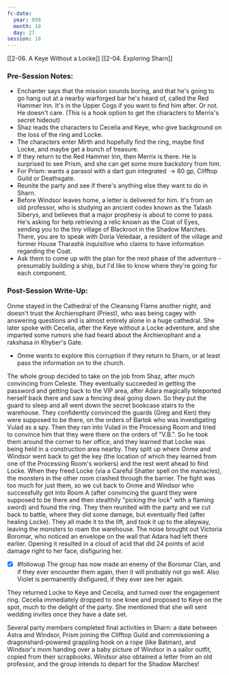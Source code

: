 ```yaml
---
fc-date:
  year: 998
  month: 10
  day: 27
session: 18
---
```

[[2-06. A Keye Without a Locke]] [[2-04. Exploring Sharn]]

### Pre-Session Notes:

* Enchanter says that the mission sounds boring, and that he's going to go hang out at a nearby warforged bar he's heard of, called the Red Hammer Inn. It's in the Upper Cogs if you want to find him after. Or not. He doesn't care. (This is a hook option to get the characters to Merrix's secret hideout)
* Shaz leads the characters to Cecelia and Keye, who give background on the loss of the ring and Locke.
* The characters enter Mirth and hopefully find the ring, maybe find Locke, and maybe get a bunch of treasure.
* If they return to the Red Hammer Inn, then Merrix is there. He is surprised to see Prism, and she can get some more backstory from him.
* For Prism: wants a parasol with a dart gun integrated  -> 80 gp, Clifftop Guild or Deathsgate.
* Reunite the party and see if there's anything else they want to do in Sharn.
* Before Windsor leaves home, a letter is delivered for him. It's from an old professor, who is studying an ancient codex known as the Talash Siberys, and believes that a major prophesy is about to come to pass. He's asking for help retrieving a relic known as the Coat of Eyes, sending you to the tiny village of Blackroot in the Shadow Marches. There, you are to speak with Doria Veledaar, a resident of the village and former House Tharashk inquisitive who claims to have information regarding the Coat.
* Ask them to come up with the plan for the next phase of the adventure - presumably building a ship, but I'd like to know where they're going for each component.

### Post-Session Write-Up:

Onme stayed in the Cathedral of the Cleansing Flame another night, and doesn't trust the Archierophant (Priest), who was being cagey with answering questions and is almost entirely alone in a huge cathedral. She later spoke with Cecelia, after the Keye without a Locke adventure, and she imparted some rumors she had heard about the Archierophant and a rakshasa in Khyber's Gate.
* Onme wants to explore this corruption if they return to Sharn, or at least pass the information on to the church.

The whole group decided to take on the job from Shaz, after much convincing from Celeste. They eventually succeeded in getting the password and getting back to the VIP area, after Adara magically teleported herself back there and saw a fencing deal going down. So they put the guard to sleep and all went down the secret bookcase stairs to the warehouse. They confidently convinced the guards (Greg and Ken) they were supposed to be there, on the orders of Bartok who was investigating Vulad as a spy. Then they ran into Vulad in the Processing Room and tried to convince him that they were there on the orders of "V.B.". So he took them around the corner to her office, and they learned that Locke was being held in a construction area nearby. They split up where Onme and Windsor went back to get the key (the location of which they learned from one of the Processing Room's workers) and the rest went ahead to find Locke. When they freed Locke (via a Careful Shatter spell on the manacles), the monsters in the other room crashed through the barrier. The fight was too much for just them, so we cut back to Onme and Windsor who successfully got into Room A (after convincing the guard they were supposed to be there and then stealthily "picking the lock" with a flaming sword) and found the ring. They then reunited with the party and we cut back to battle, where they did some damage, but eventually fled (after healing Locke). They all made it to the lift, and took it up to the alleyway, leaving the monsters to roam the warehouse. The noise brought out Victoria Boromar, who noticed an envelope on the wall that Adara had left there earlier. Opening it resulted in a cloud of acid that did 24 points of acid damage right to her face, disfiguring her.

- [x] #followup The group has now made an enemy of the Boromar Clan, and if they ever encounter them again, then it will probably not go well. Also Violet is permanently disfigured, if they ever see her again.

They returned Locke to Keye and Cecelia, and turned over the engagement ring. Cecelia immediately dropped to one knee and proposed to Keye on the spot, much to the delight of the party. She mentioned that she will sent wedding invites once they have a date set.

Several party members completed final activities in Sharn: a date between Astra and Windsor, Prism joining the Clifftop Guild and commissioning a dragonshard-powered grappling hook on a rope (like Batman), and Windsor's mom handing over a baby picture of Windsor in a sailor outfit, copied from their scrapbooks. Windsor also obtained a letter from an old professor, and the group intends to depart for the Shadow Marches!
